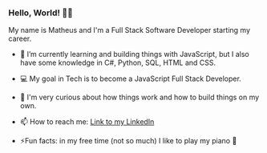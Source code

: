 ### Hello, World! 👋😃

My name is Matheus and I'm a Full Stack Software Developer starting my career. 

- 🌱 I’m currently learning and building things with JavaScript, but I also have some knowledge in C#, Python, SQL, HTML and CSS.

- 💻 My goal in Tech is to become a JavaScript Full Stack Developer.

- 🔭 I'm very curious about how things work and how to build things on my own.

- 📫 How to reach me: [Link to my LinkedIn](https://www.linkedin.com/in/matheus-ziantoni-pascui/)

- ⚡Fun facts: in my free time (not so much) I like to play my piano 🎹 


<!--
**matheuspascui/matheuspascui** is a ✨ _special_ ✨ repository because its `README.md` (this file) appears on your GitHub profile.

Here are some ideas to get you started:

- 🔭 I’m currently working on ...
- 🌱 I’m currently learning ...
- 👯 I’m looking to collaborate on ...
- 🤔 I’m looking for help with ...
- 💬 Ask me about ...
- 📫 How to reach me: ...
- 😄 Pronouns: ...
- ⚡ Fun fact: ...
-->

